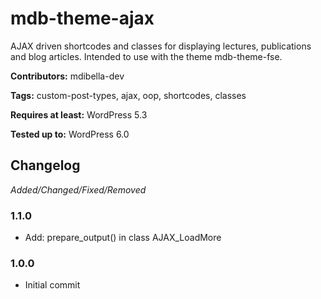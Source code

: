 # mdb-theme-ajax
AJAX driven shortcodes and classes for displaying lectures, publications and blog articles. Intended to use with the theme mdb-theme-fse.

__Contributors:__ mdibella-dev

__Tags:__  custom-post-types, ajax, oop, shortcodes, classes

__Requires at least:__ WordPress 5.3  

__Tested up to:__ WordPress 6.0  

## Changelog
*Added/Changed/Fixed/Removed*


### 1.1.0
* Add: prepare_output() in class AJAX_LoadMore


### 1.0.0
* Initial commit
